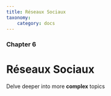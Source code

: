 ```yaml
---
title: Réseaux Sociaux
taxonomy:
    category: docs
---
```


### Chapter 6

# Réseaux Sociaux

Delve deeper into more **complex** topics
